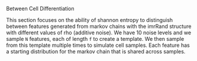 Between Cell Differentiation

This section focuses on the ability of shannon entropy to distinguish between features generated from markov chains with the imrRand structure with different values of rho (additive noise). We have 10 noise levels and we sample `N` features, each of length `f` to create a template. We then sample from this template multiple times to simulate cell samples. Each feature has a starting distribution for the markov chain that is shared across samples.
